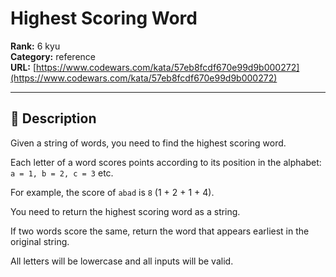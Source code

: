 # Highest Scoring Word

**Rank:** 6 kyu  
**Category:** reference  
**URL:** [https://www.codewars.com/kata/57eb8fcdf670e99d9b000272](https://www.codewars.com/kata/57eb8fcdf670e99d9b000272)

---

## 📝 Description

Given a string of words, you need to find the highest scoring word.

Each letter of a word scores points according to its position in the alphabet: `a = 1, b = 2, c = 3` etc.

For example, the score of `abad` is `8` (1 + 2 + 1 + 4).

You need to return the highest scoring word as a string.

If two words score the same, return the word that appears earliest in the original string.

All letters will be lowercase and all inputs will be valid.
